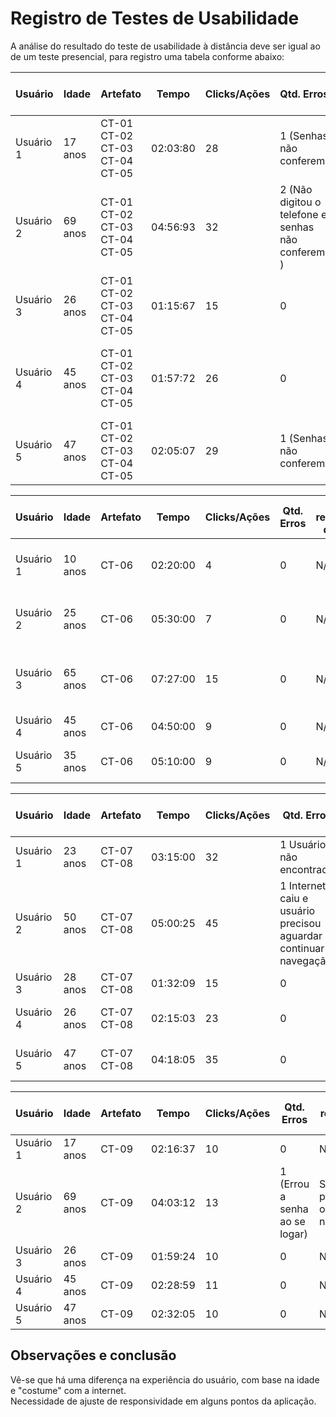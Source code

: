 # Registro de Testes de Usabilidade

A análise do resultado do teste de usabilidade à distância deve ser igual ao de um teste presencial, para registro uma tabela conforme abaixo:

| **Usuário** 	| **Idade** | **Artefato** 	| **Tempo** | **Clicks/Ações** | **Qtd. Erros** | **Se recuperou do erro** | **Comentários e observações** |
| --- 	| --- 	| --- 	| --- | ---  | --- | --- | --- |
| Usuário 1	| 17 anos	| CT-01<br/>CT-02<br/>CT-03<br/>CT-04<br/>CT-05	| 02:03:80 |  28 | 1 (Senhas não conferem) | Sim, reescreveu o campo | Usuário achou a aplicação intuitiva |
| Usuário 2 | 69 anos	| CT-01<br/>CT-02<br/>CT-03<br/>CT-04<br/>CT-05	| 04:56:93 | 32  | 2 (Não digitou o telefone e senhas não conferem ) |  Sim, preencheu o campo faltante e reescreveu a senha | Pela falta de conhecimento da internet, não achou intuitivo |
| Usuário 3	| 26	anos | CT-01<br/>CT-02<br/>CT-03<br/>CT-04<br/>CT-05	| 01:15:67 | 15  | 0 | N/A | Usuário achou a aplicação intuitiva |
| Usuário 4	| 45 anos| CT-01<br/>CT-02<br/>CT-03<br/>CT-04<br/>CT-05  | 01:57:72 | 26 | 0 | N/A | Usuário atento, realizou todo o processo com atenção e cautela |
| Usuário 5	| 47	anos | CT-01<br/>CT-02<br/>CT-03<br/>CT-04<br/>CT-05| 02:05:07 | 29  | 1 (Senhas não conferem) | Sim, reescreveu o campo | --- |

| **Usuário** 	| **Idade** | **Artefato** 	| **Tempo** | **Clicks/Ações** | **Qtd. Erros** | **Se recuperou do erro** | **Comentários e observações** |
| --- 	| --- 	| --- 	| --- | ---  | --- | --- | --- |
| Usuário 1	| 10 anos	| CT-06	| 02:20:00 | 4  | 0 | N/A | Usuário achou a aplicação intuitiva |
| Usuário 2 | 25 anos| CT-06| 05:30:00 | 7  | 0 | N/A | Usuário achou a aplicação intuitiva  |
| Usuário 3	| 65	anos| CT-06	| 07:27:00 | 15  | 0 | N/A | Pela falta de conhecimento da internet, não achou intuitivo |
| Usuário 4	| 45 anos | CT-06	| 04:50:00 | 9  | 0  | N/A  | Usuário ficou satisfeito |
| Usuário 5	| 35 anos	| CT-06	| 05:10:00 | 9  | 0 | N/A | Usuário gostou da aplicação |

| **Usuário** 	| **Idade** | **Artefato** 	| **Tempo** | **Clicks/Ações** | **Qtd. Erros** | **Se recuperou do erro** | **Comentários e observações** |
| --- 	| --- 	| --- 	| --- | ---  | --- | --- | --- |
| Usuário 1	| 23 anos	| CT-07<br/>CT-08	| 03:15:00 | 32  | 1 Usuário não encontrado | Usuário realizou cadastro | --- |
| Usuário 2 | 50 anos| CT-07<br/>CT-08| 05:00:25 | 45  | 1 Internet caiu e usuário precisou aguardar e continuar navegação | N/A  |--- |
| Usuário 3	| 28	anos| CT-07<br/>CT-08	| 01:32:09 | 15  | 0 |  N/A | Aplicação intuitiva |
| Usuário 4	| 26 anos| CT-07<br/>CT-08	| 02:15:03 | 23 | 0  |  N/A  | Usuário gostou da aplicação |
| Usuário 5	| 47	anos| CT-07<br/>CT-08	| 04:18:05 | 35  | 0 |  N/A | Usuário gostou da aplicação |

| **Usuário** 	| **Idade** | **Artefato** 	| **Tempo** | **Clicks/Ações** | **Qtd. Erros** | **Se recuperou do erro** | **Comentários e observações** |
| --- 	| --- 	| --- 	| --- | ---  | --- | --- | --- |
| Usuário 1	| 17 anos	| CT-09	| 02:16:37 | 10  | 0 | N/A | N/A |
| Usuário 2 | 69 anos| CT-09| 04:03:12 | 13  | 1 (Errou a senha ao se logar) | Sim, preencheu o campo novamente | N/A |
| Usuário 3	| 26	anos| CT-09| 01:59:24 | 10  | 0 | N/A | N/A |
| Usuário 4	| 45 anos | CT-09	| 02:28:59 | 11 | 0  |  N/A  | N/A |
| Usuário 5	| 47 anos| CT-09	| 02:32:05 | 10  | 0 |  N/A| N/A |


<h2>Observações e conclusão</h2>
Vê-se que há uma diferença na experiência do usuário, com base na idade e "costume" com a internet.<br/>
Necessidade de ajuste de responsividade em alguns pontos da aplicação.

